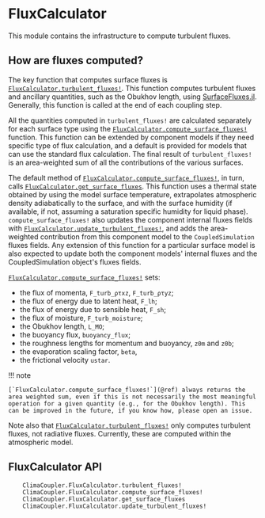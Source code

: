 # FluxCalculator

This module contains the infrastructure to compute turbulent fluxes.

## How are fluxes computed?

The key function that computes surface fluxes is
[`FluxCalculator.turbulent_fluxes!`](@ref). This function computes
turbulent fluxes and ancillary quantities, such as the Obukhov length, using
[SurfaceFluxes.jl](https://github.com/CliMA/SurfaceFluxes.jl). Generally, this
function is called at the end of each coupling step.

All the quantities computed in `turbulent_fluxes!` are calculated
separately for each surface type using the
[`FluxCalculator.compute_surface_fluxes!`](@ref) function. This function can be
extended by component models if they need specific type of flux calculation, and
a default is provided for models that can use the standard flux calculation.
The final result of `turbulent_fluxes!` is an area-weighted sum of
all the contributions of the various surfaces.

The default method of [`FluxCalculator.compute_surface_fluxes!`](@ref), in turn,
calls [`FluxCalculator.get_surface_fluxes`](@ref). This function uses a thermal
state obtained by using the model surface temperature, extrapolates atmospheric
density adiabatically to the surface, and with the surface humidity (if
available, if not, assuming a saturation specific humidity for liquid phase).
`compute_surface_fluxes!` also updates the component internal fluxes fields with
[`FluxCalculator.update_turbulent_fluxes!`](@ref), and adds the area-weighted
contribution from this component model to the `CoupledSimulation` fluxes fields.
Any extension of this function for a particular surface model is also expected
to update both the component models' internal fluxes and the CoupledSimulation
object's fluxes fields.

[`FluxCalculator.compute_surface_fluxes!`](@ref) sets:
- the flux of momenta, `F_turb_ρτxz`, `F_turb_ρτyz`;
- the flux of energy due to latent heat, `F_lh`;
- the flux of energy due to sensible heat, `F_sh`;
- the flux of moisture, `F_turb_moisture`;
- the Obukhov length, `L_MO`;
- the buoyancy flux, `buoyancy_flux`;
- the roughness lengths for momentum and buoyancy, `z0m` and `z0b`;
- the evaporation scaling factor, `beta`,
- the frictional velocity `ustar`.

!!! note

    [`FluxCalculator.compute_surface_fluxes!`](@ref) always returns the area weighted sum, even if this is not necessarily the most meaningful operation for a given quantity (e.g., for the Obukhov length). This can be improved in the future, if you know how, please open an issue.

Note also that [`FluxCalculator.turbulent_fluxes!`](@ref) only
computes turbulent fluxes, not radiative fluxes. Currently, these are computed
within the atmospheric model.

## FluxCalculator API

```@docs
    ClimaCoupler.FluxCalculator.turbulent_fluxes!
    ClimaCoupler.FluxCalculator.compute_surface_fluxes!
    ClimaCoupler.FluxCalculator.get_surface_fluxes
    ClimaCoupler.FluxCalculator.update_turbulent_fluxes!
```
